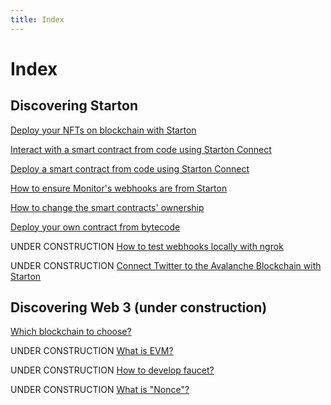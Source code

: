 ```yaml
---
title: Index
---
```


# Index

## Discovering Starton

[Deploy your NFTs on blockchain with Starton](deploy-Nfts-with-Starton.md)

[Interact with a smart contract from code using Starton Connect](interact-from-code.mdx)

[Deploy a smart contract from code using Starton Connect](deploy-a-contract-from-code.md)

[How to ensure Monitor's webhooks are from Starton](how-to-ensure-notifys-webhooks-are-from-starton.md)

[How to change the smart contracts' ownership](how-to-change-the-smart-contracts-ownership.md)

[Deploy your own contract from bytecode](deploy-from-bytecode.md)

UNDER CONSTRUCTION [How to test webhooks locally with ngrok](https://www.notion.so/How-to-test-webhooks-locally-with-ngrok-c1cf3fdcd8194cbb9c6e618681a344f9)

UNDER CONSTRUCTION [Connect Twitter to the Avalanche Blockchain with Starton](https://blog.starton.io/connect-twitter-to-the-avalanche-blockchain-with-starton-4853235cd8d0?source=user_profile---------6----------------------------)

## Discovering Web 3 (under construction)

[Which blockchain to choose?](https://www.notion.so/Which-blockchain-to-choose-cf39bdb83a564be991c5b598e3bb28ac)

UNDER CONSTRUCTION [What is EVM?](https://www.notion.so/What-is-EVM-6ef1f238f0434577996907926d4e4f58)

UNDER CONSTRUCTION [How to develop faucet?](https://www.notion.so/How-to-develop-faucet-7eb6588dbb8a4591993c102ed2774c79)

UNDER CONSTRUCTION [What is "Nonce"?](https://www.notion.so/What-is-Nonce-59af4463cec4485686725e1f0eeecfe5)
